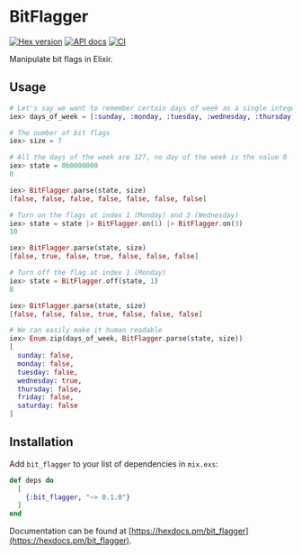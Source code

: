 # BitFlagger

[![Hex version](https://img.shields.io/hexpm/v/bit_flagger.svg 'Hex version')](https://hex.pm/packages/bit_flagger)
[![API docs](https://img.shields.io/hexpm/v/bit_flagger.svg?label=docs 'API docs')](https://hexdocs.pm/bit_flagger)
[![CI](https://github.com/mnishiguchi/bit_flagger/actions/workflows/ci.yml/badge.svg)](https://github.com/mnishiguchi/bit_flagger/actions/workflows/ci.yml)

Manipulate bit flags in Elixir.

## Usage

```elixir
# Let's say we want to remember certain days of week as a single integer
iex> days_of_week = [:sunday, :monday, :tuesday, :wednesday, :thursday, :friday, :saturday]

# The number of bit flags
iex> size = 7

# All the days of the week are 127, no day of the week is the value 0
iex> state = 0b0000000
0

iex> BitFlagger.parse(state, size)
[false, false, false, false, false, false, false]

# Turn on the flags at index 1 (Monday) and 3 (Wednesday)
iex> state = state |> BitFlagger.on(1) |> BitFlagger.on(3)
10

iex> BitFlagger.parse(state, size)
[false, true, false, true, false, false, false]

# Turn off the flag at index 1 (Monday)
iex> state = BitFlagger.off(state, 1)
8

iex> BitFlagger.parse(state, size)
[false, false, false, true, false, false, false]

# We can easily make it human readable
iex> Enum.zip(days_of_week, BitFlagger.parse(state, size))
[
  sunday: false,
  monday: false,
  tuesday: false,
  wednesday: true,
  thursday: false,
  friday: false,
  saturday: false
]
```

## Installation

Add `bit_flagger` to your list of dependencies in `mix.exs`:

```elixir
def deps do
  [
    {:bit_flagger, "~> 0.1.0"}
  ]
end
```

Documentation can be found at [https://hexdocs.pm/bit_flagger](https://hexdocs.pm/bit_flagger).
